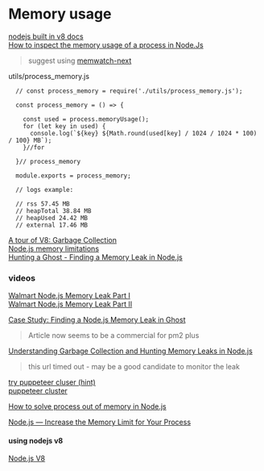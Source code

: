 # Memory usage

[nodejs built in v8 docs](https://nodejs.org/api/v8.html)   
[How to inspect the memory usage of a process in Node.Js](https://www.valentinog.com/blog/memory-usage-node-js/)  
> suggest using [memwatch-next](https://www.npmjs.com/package/memwatch-next)  

 utils/process_memory.js
```
  // const process_memory = require('./utils/process_memory.js');

  const process_memory = () => {

    const used = process.memoryUsage();
    for (let key in used) {
      console.log(`${key} ${Math.round(used[key] / 1024 / 1024 * 100) / 100} MB`);
    }//for

  }// process_memory

  module.exports = process_memory;

  // logs example:

  // rss 57.45 MB
  // heapTotal 38.84 MB
  // heapUsed 24.42 MB
  // external 17.46 MB
```

[A tour of V8: Garbage Collection](http://jayconrod.com/posts/55/a-tour-of-v8-garbage-collection)   
[Node.js memory limitations](https://medium.com/@ashleydavis75/node-js-memory-limitations-30d3fe2664c0)   
[Hunting a Ghost - Finding a Memory Leak in Node.js](https://blog.risingstack.com/finding-a-memory-leak-in-node-js/)   

### videos

[Walmart Node.js Memory Leak Part I](https://www.joyent.com/blog/walmart-node-js-memory-leak-part-1)   
[Walmart Node.js Memory Leak Part II](https://www.joyent.com/blog/walmart-node-js-memory-leak-part-2)   

[Case Study: Finding a Node.js Memory Leak in Ghost](https://blog.risingstack.com/case-study-node-js-memory-leak-in-ghost/)   
> Article now seems to be a commercial for pm2 plus   

[Understanding Garbage Collection and Hunting Memory Leaks in Node.js](https://blog.codeship.com/understanding-garbage-collection-in-node-js/)   
> this url timed out - may be a good candidate to monitor the leak

[try puppeteer cluser (hint)](https://stackoverflow.com/questions/51971760/managing-puppeteer-for-memory-and-performance)   
[puppeteer cluster](https://www.npmjs.com/package/puppeteer-cluster)   

[How to solve process out of memory in Node.js](https://medium.com/@vuongtran/how-to-solve-process-out-of-memory-in-node-js-5f0de8f8464c)   

[Node.js — Increase the Memory Limit for Your Process](https://futurestud.io/tutorials/node-js-increase-the-memory-limit-for-your-process)   
#### using nodejs v8
[Node.js V8](https://www.javatpoint.com/nodejs-v8)   
